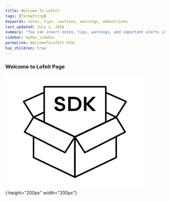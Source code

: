 ```yaml
---
title: Welcome To Lofelt
tags: [formatting]
keywords: notes, tips, cautions, warnings, admonitions
last_updated: July 3, 2016
summary: "You can insert notes, tips, warnings, and important alerts in your content."
sidebar: mydoc_sidebar
permalink: WelcomeToLofelt.html
has_children: true
---
```


### Welcome to Lofelt Page

![Lofelt Haptic](assets/SDK_image.svg){:height="200px" width="200px"}
